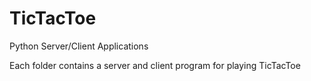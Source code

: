 # TicTacToe
Python Server/Client Applications

Each folder contains a server and client program for playing TicTacToe
